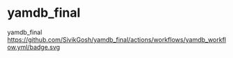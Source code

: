# yamdb_final
yamdb_final
https://github.com/SivikGosh/yamdb_final/actions/workflows/yamdb_workflow.yml/badge.svg
